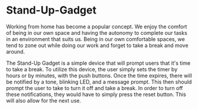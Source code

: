 # Stand-Up-Gadget

Working from home has become a popular concept. We enjoy the comfort of being in our own space and having the autonomy to complete our tasks in an environment that suits us. Being in our own comfortable spaces, we tend to zone out while doing our work and forget to take a break and move around.

The Stand-Up Gadget is a simple device that will prompt users that it's time to take a break. To utilize this device, the user simply sets the timer by hours or by minutes, with the push buttons. Once the time expires, there will be notified by a tone, blinking LED, and a message prompt. This then should prompt the user to take to turn it off and take a break. In order to turn off these notifications, they would have to simply press the reset button. This will also allow for the next use. 
